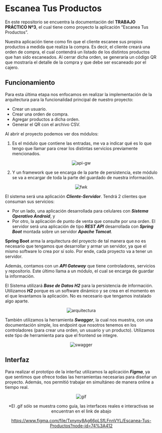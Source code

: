 # Escanea Tus Productos



En este repositorio se encuentra la documentación del **TRABAJO PRÁCTICO Nº3**, el cual tiene como proyecto la aplicación “Escanea Tus Productos”.

Nuestra aplicación tiene como fin que el cliente escanee sus propios productos a medida que realiza la compra. Es decir, el cliente creará una orden de compra, el cual contendrá un listado de los distintos productos que han sido escaneados. Al cerrar dicha orden, se generaría un código QR que mostraría el detalle de la compra y que debe ser escaneado por el cajero.
 
## Funcionamiento

Para esta última etapa nos enfocamos en realizar la implementación de la arquitectura para la funcionalidad principal de nuestro proyecto:
  + Crear un usuario.
  + Crear una orden de compra.
  + Agregar productos a dicha orden.
  + Generar el QR con el archivo CSV.

Al abrir el proyecto podemos ver dos módulos:

1. Es el módulo que contiene las entradas, me va a indicar qué es lo que tengo que llamar para crear los distintas servicios previamente mencionados.

<div align="center">

![api-gw](https://64.media.tumblr.com/142317600323c84b8c1d3bf6fd45e508/09b103dd3a303e2a-6c/s400x600/ccd0b88442a5832590a69c311b80ffc4758cdc82.png)

</div>  
  
2. Y un framework que se encarga de la parte de persistencia, este módulo se va a encargar de toda la parte del guardado de nuestra información.

<div align="center">  
  
![fwk](https://64.media.tumblr.com/1bf02339becaf0f38c5214d41392dfa2/09b103dd3a303e2a-40/s400x600/28bd75d2e82b91c01daa1a8a4c907aa82fd3b634.png)

</div>  
  
El sistema será una aplicación ___Cliente-Servidor___. Tendrá 2 clientes que consuman sus servicios: 
- Por un lado, una aplicación desarrollada para celulares con ___Sistema Operativo Android___, y 
- Por otro, la aplicación de punto de venta que consulte por una orden. El servidor será una aplicación de tipo ___REST API___ desarrollada con ___Spring Boot___ montada sobre un servidor ___Apache Tomcat___. 

**Spring Boot** arma la arquitectura del proyecto de tal manera que no es necesario que tengamos que desarrollar y armar un servidor, ya que el mismo software lo crea por sí solo. Por ende, cada proyecto va a tener un servidor. 

Además, contamos con un ___API Gateway___ que tiene controladores, servicios y repositorio. Este último llama a un módulo, el cual se encarga de guardar la información.

El Sistema utilizará ___Base de Datos H2___ para la persistencia de información. Utilizamos ___H2___ porque es un software dinámico y se crea en el momento en el que levantamos la aplicación. No es necesario que tengamos instalado algo aparte. 

<div align="center">

![arquitectura](https://64.media.tumblr.com/86c5b85a4fc1a4d67982ce068cdcc02f/524ab27344ac6d6b-ac/s2048x3072/96aeee5b139f87cd60cbfdfdf9eda2f244655a17.png)

</div>  
  
También utilizamos la herramienta ___Swagger___, la cual nos muestra, con una documentación simple, los endpoint que nosotros tenemos en los controladores (para crear una orden, un usuario y un producto). Utilizamos este tipo de herramienta para que el frontend se integre.

<div align="center">  
  
![swagger](https://64.media.tumblr.com/9bb4602d4fab79f17f8b22a4a3dd4433/c99d738892b8579d-ad/s540x810/f7a112faf2773174e5f954ad52902154fbc1f868.png)

</div>  
  
## Interfaz
Para realizar el prototipo de la interfaz utilizamos la aplicación ___Figma___, ya que sentimos que ofrece todas las herramientas necesarias para diseñar un proyecto. Además, nos permitió trabajar en simultáneo de manera online a tiempo real.

<div align="center">

![gif](https://64.media.tumblr.com/390d6141cd7323c0ead1e14a6df621ec/544865017f376f61-d8/s250x400/f160233304741b1e60e58453ff9b1594fad31790.gifv)

*El .gif sólo se muestra como guía, las interfaces reales e interactivas se encuentran en el link de abajo
 
 https://www.figma.com/file/Txnyny8Ag66pLSfLFnnVYL/Escanea-Tus-Productos?node-id=74%3A412
 
</div> 


